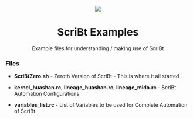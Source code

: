 <p align="center"><img src="https://cloud.githubusercontent.com/assets/14874906/25773497/ea75ad0e-329b-11e7-92fb-e373d11fdd4b.png">
</p>
<h1 align="center">
ScriBt Examples
</h1>

<p align="center">
Example files for understanding / making use of ScriBt
</p>

### Files

* **ScriBtZero.sh** - Zeroth Version of ScriBt - This is where it all started

* **kernel_huashan.rc**, **lineage_huashan.rc**, **lineage_mido.rc** - ScriBt Automation Configurations

* **variables_list.rc** - List of Variables to be used for Complete Automation of ScriBt
